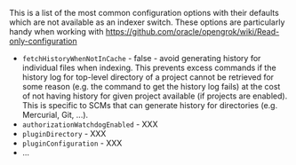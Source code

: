 This is a list of the most common configuration options with their defaults which are not available as an indexer switch. These options are particularly handy when working with https://github.com/oracle/opengrok/wiki/Read-only-configuration

 - `fetchHistoryWhenNotInCache` - false - avoid generating history for individual files when indexing. This prevents excess commands if the history log for top-level directory of a project cannot be retrieved for some reason (e.g. the command to get the history log fails) at the cost of not having history for given project available (if projects are enabled). This is specific to SCMs that can generate history for directories (e.g. Mercurial, Git, ...).
 - `authorizationWatchdogEnabled` - XXX
 - `pluginDirectory` - XXX
 - `pluginConfiguration` - XXX
 - ...
